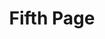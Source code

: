 ---
layout: layouts/post.njk
title: Fifth Page
templateClass: tmpl-post
eleventyNavigation:
  key: Fifth Page
  order: 5
---